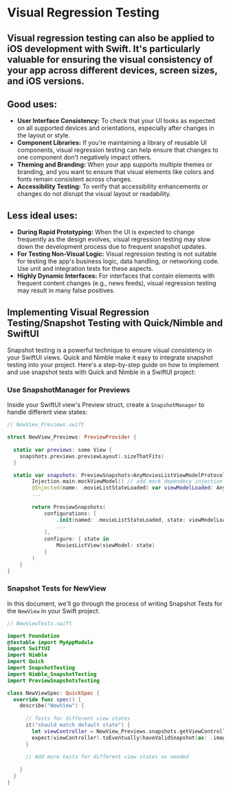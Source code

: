 # Visual Regression Testing

## Visual regression testing can also be applied to iOS development with Swift. It's particularly valuable for ensuring the visual consistency of your app across different devices, screen sizes, and iOS versions.

## Good uses:

- **User Interface Consistency:** To check that your UI looks as expected on all supported devices and orientations, especially after changes in the layout or style.
- **Component Libraries:** If you're maintaining a library of reusable UI components, visual regression testing can help ensure that changes to one component don't negatively impact others.
- **Theming and Branding:** When your app supports multiple themes or branding, and you want to ensure that visual elements like colors and fonts remain consistent across changes.
- **Accessibility Testing:** To verify that accessibility enhancements or changes do not disrupt the visual layout or readability.

## Less ideal uses:

- **During Rapid Prototyping:** When the UI is expected to change frequently as the design evolves, visual regression testing may slow down the development process due to frequent snapshot updates.
- **For Testing Non-Visual Logic:** Visual regression testing is not suitable for testing the app's business logic, data handling, or networking code. Use unit and integration tests for these aspects.
- **Highly Dynamic Interfaces:** For interfaces that contain elements with frequent content changes (e.g., news feeds), visual regression testing may result in many false positives.


## Implementing Visual Regression Testing/Snapshot Testing with Quick/Nimble and SwiftUI

Snapshot testing is a powerful technique to ensure visual consistency in your SwiftUI views. Quick and Nimble make it easy to integrate snapshot testing into your project. Here's a step-by-step guide on how to implement and use snapshot tests with Quick and Nimble in a SwiftUI project:

### Use SnapshotManager for Previews

Inside your SwiftUI view's Preview struct, create a `SnapshotManager` to handle different view states:

```swift
// NewView_Previews.swift

struct NewView_Previews: PreviewProvider {
  
  static var previews: some View {
    snapshots.previews.previewLayout(.sizeThatFits)
  }

  static var snapshots: PreviewSnapshots<AnyMoviesListViewModelProtocol> {
        Injection.main.mockViewModel() // add mock dependecy injection implementation
        @Injected(name: .movieListStateLoaded) var viewModelLoaded: AnyMoviesListViewModelProtocol //add injection for each state
        ...
        
        return PreviewSnapshots(
            configurations: [
                .init(named: .movieListStateLoaded, state: viewModelLoaded),
                ...
            ],
            configure: { state in
                MoviesListView(viewModel: state)
            }
        )
    }
}
```


### Snapshot Tests for NewView

In this document, we'll go through the process of writing Snapshot Tests for the `NewView` in your Swift project.


```swift
// NewViewTests.swift

import Foundation
@testable import MyAppModule
import SwiftUI
import Nimble
import Quick
import SnapshotTesting
import Nimble_SnapshotTesting
import PreviewSnapshotsTesting

class NewViewSpec: QuickSpec {
  override func spec() { 
    describe("NewView") {
      
      // Tests for different view states
      it("should match default state") {
        let viewController = NewView_Previews.snapshots.getViewController()
        expect(viewController).toEventually(haveValidSnapshot(as: .image))
      }
      
      // Add more tests for different view states as needed
      
    }
  }
}
```


